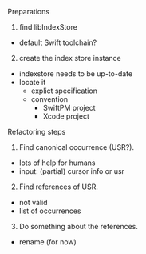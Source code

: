 Preparations

1. find libIndexStore
  - default Swift toolchain?
2. create the index store instance
  - indexstore needs to be up-to-date
  - locate it
    - explict specification
    - convention
      - SwiftPM project
      - Xcode project

Refactoring steps

1. Find canonical occurrence (USR?).
  - lots of help for humans
  - input: (partial) cursor info or usr
2. Find references of USR.
  - not valid
  - list of occurrences
3. Do something about the references.
  - rename (for now)
